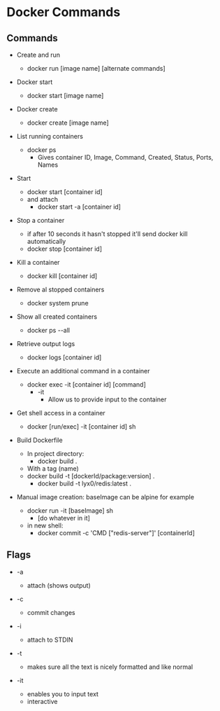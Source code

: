 # Docker Commands

## Commands

- Create and run

  - docker run [image name] [alternate commands]

- Docker start

  - docker start [image name]

- Docker create

  - docker create [image name]

- List running containers

  - docker ps
    - Gives container ID, Image, Command, Created, Status, Ports, Names

- Start

  - docker start [container id]
  - and attach
    - docker start -a [container id]

- Stop a container

  - if after 10 seconds it hasn't stopped it'll send docker kill automatically
  - docker stop [container id]

- Kill a container

  - docker kill [container id]

- Remove al stopped containers

  - docker system prune

- Show all created containers

  - docker ps --all

- Retrieve output logs

  - docker logs [container id]

- Execute an additional command in a container

  - docker exec -it [container id] [command]
    - -it
      - Allow us to provide input to the container

- Get shell access in a container

  - docker [run/exec] -it [container id] sh

- Build Dockerfile

  - In project directory:
    - docker build .
  - With a tag (name)
  - docker build -t [dockerId/package:version] .
    - docker build -t lyx0/redis:latest .

- Manual image creation:
  baseImage can be alpine for example

  - docker run -it [baseImage] sh
    - [do whatever in it]
  - in new shell:
    - docker commit -c 'CMD ["redis-server"]' [containerId]

## Flags

- -a

  - attach (shows output)

- -c

  - commit changes

- -i

  - attach to STDIN

- -t

  - makes sure all the text is nicely formatted and like normal

- -it
  - enables you to input text
  - interactive
